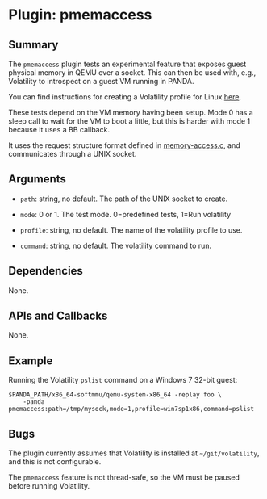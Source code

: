 Plugin: pmemaccess
===========

Summary
-------

The `pmemaccess` plugin tests an experimental feature that exposes guest physical memory in QEMU over a socket. This can then be used with, e.g., Volatility to introspect on a guest VM running in PANDA.

You can find instructions for creating a Volatility profile for Linux [here](https://github.com/volatilityfoundation/volatility/wiki/Linux).

These tests depend on the VM memory having been setup. Mode 0 has a sleep call to wait for the VM to boot a little, but this is harder with mode 1 because it uses a BB callback.

It uses the request structure format defined in [memory-access.c](../../memory-access.c), and communicates through a UNIX socket.

Arguments
---------


* `path`: string, no default. The path of the UNIX socket to create.

* `mode`: 0 or 1. The test mode. 0=predefined tests, 1=Run volatility

* `profile`: string, no default. The name of the volatility profile to use.

* `command`: string, no default. The volatility command to run.


Dependencies
------------

None.

APIs and Callbacks
------------------

None.

Example
-------

Running the Volatility `pslist` command on a Windows 7 32-bit guest: 

    $PANDA_PATH/x86_64-softmmu/qemu-system-x86_64 -replay foo \
        -panda pmemaccess:path=/tmp/mysock,mode=1,profile=win7sp1x86,command=pslist

Bugs
----

The plugin currently assumes that Volatility is installed at `~/git/volatility`, and this is not configurable.

The `pmemaccess` feature is not thread-safe, so the VM must be paused before running Volatility.
